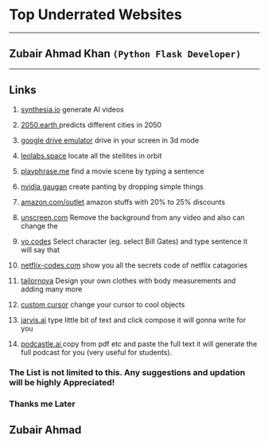 # Top Underrated Websites
<hr>

## Zubair Ahmad Khan `(Python Flask Developer)`

<hr>


## Links

1. [synthesia.io](https://www.synthesia.io/) generate AI videos
1. [2050.earth ](https://2050.earth/) predicts different cities in 2050
1. [google drive emulator](https://digiwiki.eu/knowledgebase/3d-driving-simulator-on-google-maps/)  drive in your screen in 3d mode

1. [leolabs.space](leolabs.space ) locate all the stellites in orbit

1. [playphrase.me](playphrase.me)  find a movie scene by typing a sentence

1. [nvidia gaugan](nvidiagaugan)  create panting by dropping simple things

1. [amazon.com/outlet](amazon.com/outlet)  amazon stuffs with 20% to 25% discounts

1. [unscreen.com](unscreen.com)  Remove the background from any video and also can change the

1. [vo.codes](vo.codes)  Select character (eg. select Bill Gates) and type sentence it will say that

1. [netflix-codes.com](netflix-codes.com)  show you all the secrets code of netflix catagories

1. [tailornova](tailornova)  Design your own clothes with body measurements and adding many more

1. [custom cursor](customcursor)  change your cursor to cool objects

1. [jarvis.ai](jarvis.ai)  type little bit of text and click compose it will gonna write for you

1. [podcastle.ai ](podcastle.ai ) copy from pdf etc and paste the full text it will generate the full podcast for you (very useful for students).

### The List is not limited to this. Any suggestions and updation will be highly Appreciated!

### Thanks me Later
## Zubair Ahmad
